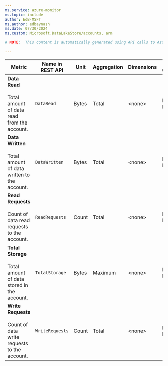 ```yaml
---
ms.service: azure-monitor
ms.topic: include
author: EdB-MSFT
ms.author: edbaynash
ms.date: 07/30/2024
ms.custom: Microsoft.DataLakeStore/accounts, arm

# NOTE:  This content is automatically generated using API calls to Azure. Any edits made on these files will be overwritten in the next run of the script. 
 
---
```



|Metric|Name in REST API|Unit|Aggregation|Dimensions|Time Grains|DS Export|
|---|---|---|---|---|---|---|
|**Data Read**<br><br>Total amount of data read from the account. |`DataRead` |Bytes |Total |\<none\>|PT1M, PT1H |Yes|
|**Data Written**<br><br>Total amount of data written to the account. |`DataWritten` |Bytes |Total |\<none\>|PT1M, PT1H |Yes|
|**Read Requests**<br><br>Count of data read requests to the account. |`ReadRequests` |Count |Total |\<none\>|PT1M, PT1H |Yes|
|**Total Storage**<br><br>Total amount of data stored in the account. |`TotalStorage` |Bytes |Maximum |\<none\>|PT1M, PT1H |Yes|
|**Write Requests**<br><br>Count of data write requests to the account. |`WriteRequests` |Count |Total |\<none\>|PT1M, PT1H |Yes|